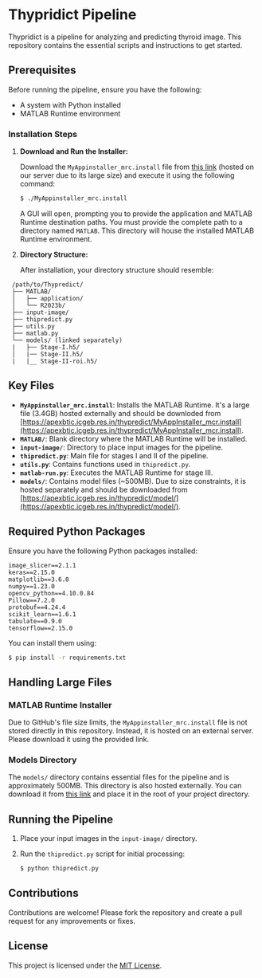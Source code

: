 # Thypridict Pipeline

Thypridict is a pipeline for analyzing and predicting thyroid image. This repository contains the essential scripts and instructions to get started.

## Prerequisites

Before running the pipeline, ensure you have the following:

- A system with Python installed
- MATLAB Runtime environment

### Installation Steps

1. **Download and Run the Installer:**

   Download the `MyAppinstaller_mrc.install` file from [this link](https://apexbtic.icgeb.res.in/thypredict/MyAppInstaller_mcr.install) (hosted on our server due to its large size) and execute it using the following command:
   
   ```bash
   $ ./MyAppinstaller_mrc.install
   ```
   
   A GUI will open, prompting you to provide the application and MATLAB Runtime destination paths. You must provide the complete path to a directory named `MATLAB`. This directory will house the installed MATLAB Runtime environment.

2. **Directory Structure:**

   After installation, your directory structure should resemble:

  ```
   /path/to/Thypredict/
   ├── MATLAB/
   │   ├── application/
   │   └── R2023b/
   ├── input-image/
   ├── thipredict.py
   ├── utils.py
   ├── matlab.py
   └── models/ (linked separately)
   |   ├── Stage-I.h5/
   │   |── Stage-II.h5/
   |   |__ Stage-II-roi.h5/
   ```

## Key Files

- **`MyAppinstaller_mrc.install`**: Installs the MATLAB Runtime. It's a large file (3.4GB) hosted externally and should be downloded from [https://apexbtic.icgeb.res.in/thypredict/MyAppInstaller_mcr.install](https://apexbtic.icgeb.res.in/thypredict/MyAppInstaller_mcr.install).
- **`MATLAB/`**: Blank directory where the MATLAB Runtime will be installed.
- **`input-image/`**: Directory to place input images for the pipeline.
- **`thipredict.py`**: Main file for stages I and II of the pipeline.
- **`utils.py`**: Contains functions used in `thipredict.py`.
- **`matlab-run.py`**: Executes the MATLAB Runtime for stage III.
- **`models/`**: Contains model files (~500MB). Due to size constraints, it is hosted separately and should be downloaded from [https://apexbtic.icgeb.res.in/thypredict/model/](https://apexbtic.icgeb.res.in/thypredict/model/).

## Required Python Packages

Ensure you have the following Python packages installed:

```
image_slicer==2.1.1
keras==2.15.0
matplotlib==3.6.0
numpy==1.23.0
opencv_python==4.10.0.84
Pillow==7.2.0
protobuf==4.24.4
scikit_learn==1.6.1
tabulate==0.9.0
tensorflow==2.15.0
```

You can install them using:

```bash
$ pip install -r requirements.txt
```

## Handling Large Files

### MATLAB Runtime Installer

Due to GitHub's file size limits, the `MyAppinstaller_mrc.install` file is not stored directly in this repository. Instead, it is hosted on an external server. Please download it using the provided link.

### Models Directory

The `models/` directory contains essential files for the pipeline and is approximately 500MB. This directory is also hosted externally. You can download it from [this link](#) and place it in the root of your project directory.

## Running the Pipeline

1. Place your input images in the `input-image/` directory.
2. Run the `thipredict.py` script for initial processing:
   
   ```bash
   $ python thipredict.py
   ```

## Contributions

Contributions are welcome! Please fork the repository and create a pull request for any improvements or fixes.

## License

This project is licensed under the [MIT License](LICENSE).
